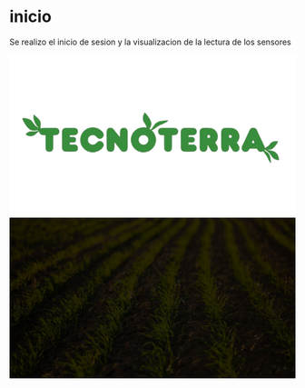 # inicio
 Se realizo el inicio de sesion y la visualizacion de la lectura de los sensores
 
<img alt="Logo de TecnoTerra" src="./Public/Imagenes/nombre.png">
<img alt="Logo de TecnoTerra" src="./public/Imagenes/fondo.jpeg">


